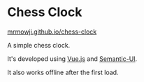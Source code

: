 # Chess Clock

[mrmowji.github.io/chess-clock](https://mrmowji.github.io/chess-clock)

A simple chess clock.

It's developed using [Vue.js](https://vuejs.org/) and [Semantic-UI](https://semantic-ui.com).

It also works offline after the first load.
